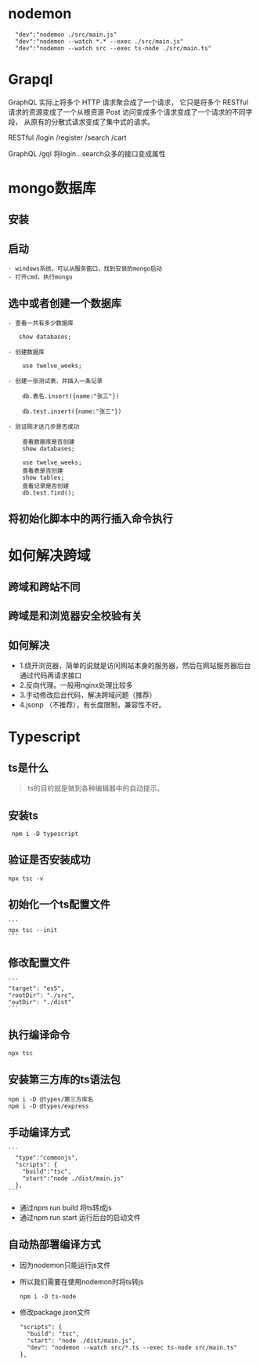 # nodemon

  ```
    "dev":"nodemon ./src/main.js"
    "dev":"nodemon --watch *.* --exec ./src/main.js"
    "dev":"nodemon --watch src --exec ts-node ./src/main.ts"
  ```

# Grapql

  GraphQL 实际上将多个 HTTP 请求聚合成了一个请求，
  它只是将多个 RESTful 请求的资源变成了一个从根资源 Post 访问变成多个请求变成了一个请求的不同字段，
  从原有的分散式请求变成了集中式的请求。

  RESTful
  /login
  /register
  /search
  /cart

  GraphQL
  /gql  将login...search众多的接口变成属性

# mongo数据库

  ## 安装

  ## 启动

    - windows系统，可以从服务窗口，找到安装的mongo启动
    - 打开cmd，执行mongo
 
  ## 选中或者创建一个数据库

    - 查看一共有多少数据库

       show databases;

    - 创建数据库

        use twelve_weeks;
     
    - 创建一张测试表，并插入一条记录

        db.表名.insert({name:"张三"})

        db.test.insert({name:"张三"})

    - 验证刚才这几步是否成功

        查看数据库是否创建
        show databases;

        use twelve_weeks;
        查看表是否创建
        show tables;
        查看记录是否创建
        db.test.find();





  
  ## 将初始化脚本中的两行插入命令执行

# 如何解决跨域

  ## 跨域和跨站不同

  ## 跨域是和浏览器安全校验有关

  ## 如何解决

   - 1.绕开浏览器，简单的说就是访问网站本身的服务器，然后在网站服务器后台通过代码再请求接口
   - 2.反向代理。一般用nginx处理比较多
   - 3.手动修改后台代码，解决跨域问题（推荐）
   - 4.jsonp （不推荐），有长度限制，兼容性不好。

# Typescript

 ## ts是什么

  > ts的目的就是做到各种编辑器中的自动提示。

 ## 安装ts

  ```
   npm i -D typescript
  ```

 ## 验证是否安装成功

   ```
   npx tsc -v
   ```

 ## 初始化一个ts配置文件
 
    ```
    npx tsc --init
    ```

 ## 修改配置文件

    ```
    "target": "es5", 
    "rootDir": "./src", 
    "outDir": "./dist"
    ```

 ## 执行编译命令

   ```
   npx tsc
   ```
  
 ## 安装第三方库的ts语法包

   ```
   npm i -D @types/第三方库名
   npm i -D @types/express
   ```

 ## 手动编译方式

    ```
      "type":"commonjs",
      "scripts": {
        "build":"tsc",
        "start":"node ./dist/main.js"
      },
    ```

   - 通过npm run build 将ts转成js
   - 通过npm run start 运行后台的启动文件


 ## 自动热部署编译方式

  - 因为nodemon只能运行js文件

  - 所以我们需要在使用nodemon时将ts转js
  
    ```
    npm i -D ts-node
    ```

  - 修改package.json文件

    ```
    "scripts": {
      "build": "tsc",
      "start": "node ./dist/main.js",
      "dev": "nodemon --watch src/*.ts --exec ts-node src/main.ts"
    },
    ```